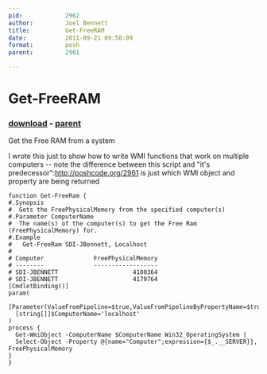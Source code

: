 ```yaml
---
pid:            2962
author:         Joel Bennett
title:          Get-FreeRAM
date:           2011-09-21 09:58:09
format:         posh
parent:         2961

---
```


# Get-FreeRAM

### [download](//scripts/2962.ps1) - [parent](//scripts/2961.md)

Get the Free RAM from a system

I wrote this just to show how to write WMI functions that work on multiple computers -- note the difference between this script and "it's predecessor":http://poshcode.org/2961 is just which WMI object and property are being returned

```posh
function Get-FreeRam {
#.Synopsis
#  Gets the FreePhysicalMemory from the specified computer(s)
#.Parameter ComputerName
#  The name(s) of the computer(s) to get the Free Ram (FreePhysicalMemory) for.
#.Example
#   Get-FreeRam SDI-JBennett, Localhost
#
# Computer              FreePhysicalMemory
# --------              ------------------
# SDI-JBENNETT                     4180364
# SDI-JBENNETT                     4179764
[CmdletBinding()]
param(
  [Parameter(ValueFromPipeline=$true,ValueFromPipelineByPropertyName=$true)]
  [string[]]$ComputerName='localhost'
)
process {
  Get-WmiObject -ComputerName $ComputerName Win32_OperatingSystem |
  Select-Object -Property @{name="Computer";expression={$_.__SERVER}}, FreePhysicalMemory
}
}


```

